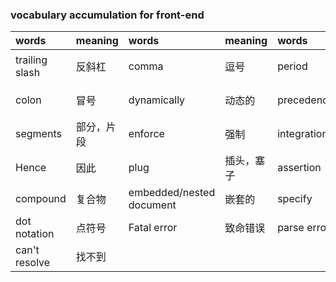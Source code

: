 ### vocabulary accumulation for front-end

words|meaning|words|meaning|words|meaning|words|meaning
|:-|:-|:-|:-|:-|:-|:-|:-|
trailing slash|反斜杠|comma|逗号|period|句号|Dash／hyphen|破折号／连字符
 colon|冒号|dynamically|动态的|precedence |优先|valid|有效的，合法的
segments|部分，片段|enforce|强制|integration|整合| navigation|导航
Hence|因此|plug|插头，塞子|assertion|断言|plain|平原，平的，普通
compound|复合物|embedded/nested document|嵌套的|specify| 指定|field|字段
dot notation |点符号|Fatal error|致命错误|parse error|解析出错|syntax error |语法错误
can't resolve|找不到

